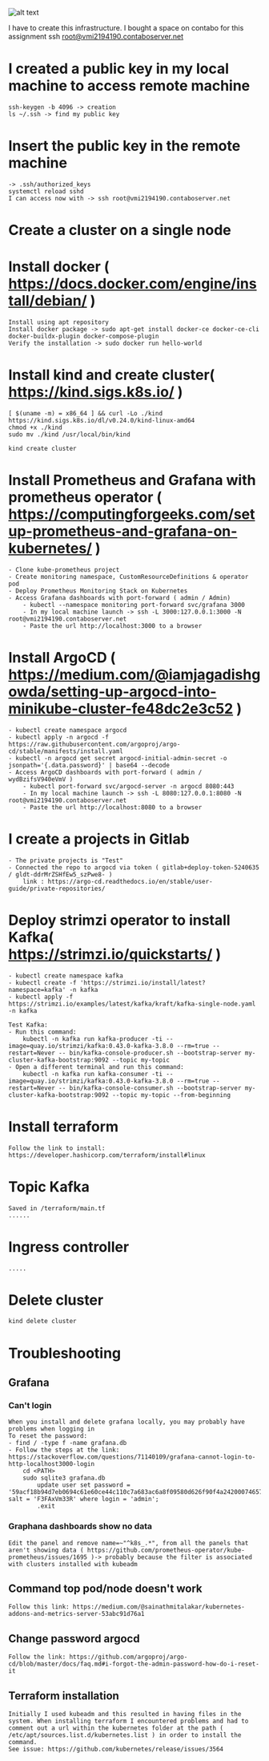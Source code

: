 ![alt text](<Screenshot 2024-10-08 at 21.35.39.png>)

I have to create this infrastructure.
I bought a space on contabo for this assignment
    ssh root@vmi2194190.contaboserver.net
# I created a public key in my local machine to access remote machine
    ssh-keygen -b 4096 -> creation
    ls ~/.ssh -> find my public key
# Insert the public key in the remote machine 
    -> .ssh/authorized_keys
    systemctl reload sshd
    I can access now with -> ssh root@vmi2194190.contaboserver.net

# Create a cluster on a single node

# Install docker ( https://docs.docker.com/engine/install/debian/ )
    Install using apt repository
    Install docker package -> sudo apt-get install docker-ce docker-ce-cli docker-buildx-plugin docker-compose-plugin
    Verify the installation -> sudo docker run hello-world

# Install kind and create cluster( https://kind.sigs.k8s.io/ )
    [ $(uname -m) = x86_64 ] && curl -Lo ./kind https://kind.sigs.k8s.io/dl/v0.24.0/kind-linux-amd64
    chmod +x ./kind
    sudo mv ./kind /usr/local/bin/kind

    kind create cluster

# Install Prometheus and Grafana with prometheus operator ( https://computingforgeeks.com/setup-prometheus-and-grafana-on-kubernetes/ )
    - Clone kube-prometheus project
    - Create monitoring namespace, CustomResourceDefinitions & operator pod
    - Deploy Prometheus Monitoring Stack on Kubernetes
    - Access Grafana dashboards with port-forward ( admin / Admin)
        - kubectl --namespace monitoring port-forward svc/grafana 3000
        - In my local machine launch -> ssh -L 3000:127.0.0.1:3000 -N root@vmi2194190.contaboserver.net
        - Paste the url http://localhost:3000 to a browser

# Install ArgoCD ( https://medium.com/@iamjagadishgowda/setting-up-argocd-into-minikube-cluster-fe48dc2e3c52 )
    - kubectl create namespace argocd
    - kubectl apply -n argocd -f https://raw.githubusercontent.com/argoproj/argo-cd/stable/manifests/install.yaml
    - kubectl -n argocd get secret argocd-initial-admin-secret -o jsonpath='{.data.password}' | base64 --decode 
    - Access ArgoCD dashboards with port-forward ( admin / wydBzifsV940eVmV ) 
        - kubectl port-forward svc/argocd-server -n argocd 8080:443
        - In my local machine launch -> ssh -L 8080:127.0.0.1:8080 -N root@vmi2194190.contaboserver.net
        - Paste the url http://localhost:8080 to a browser

# I create a projects in Gitlab  
    - The private projects is "Test" 
    - Connected the repo to argocd via token ( gitlab+deploy-token-5240635 / gldt-ddrMrZSHfEw5_szPwe8- )
        link : https://argo-cd.readthedocs.io/en/stable/user-guide/private-repositories/

# Deploy strimzi operator to install Kafka( https://strimzi.io/quickstarts/ )
    - kubectl create namespace kafka
    - kubectl create -f 'https://strimzi.io/install/latest?namespace=kafka' -n kafka
    - kubectl apply -f https://strimzi.io/examples/latest/kafka/kraft/kafka-single-node.yaml -n kafka

    Test Kafka:
    - Run this command: 
        kubectl -n kafka run kafka-producer -ti --image=quay.io/strimzi/kafka:0.43.0-kafka-3.8.0 --rm=true --restart=Never -- bin/kafka-console-producer.sh --bootstrap-server my-cluster-kafka-bootstrap:9092 --topic my-topic
    - Open a different terminal and run this command:
        kubectl -n kafka run kafka-consumer -ti --image=quay.io/strimzi/kafka:0.43.0-kafka-3.8.0 --rm=true --restart=Never -- bin/kafka-console-consumer.sh --bootstrap-server my-cluster-kafka-bootstrap:9092 --topic my-topic --from-beginning

# Install terraform
    Follow the link to install: https://developer.hashicorp.com/terraform/install#linux

# Topic Kafka
    Saved in /terraform/main.tf
    ......

# Ingress controller
    .....

# Delete cluster
    kind delete cluster

# Troubleshooting
## Grafana
### Can't login
    When you install and delete grafana locally, you may probably have problems when logging in
    To reset the password:
    - find / -type f -name grafana.db
    - Follow the steps at the link: https://stackoverflow.com/questions/71140109/grafana-cannot-login-to-http-localhost3000-login
        cd <PATH>
        sudo sqlite3 grafana.db
            update user set password = '59acf18b94d7eb0694c61e60ce44c110c7a683ac6a8f09580d626f90f4a242000746579358d77dd9e570e83fa24faa88a8a6', salt = 'F3FAxVm33R' where login = 'admin';
            .exit

### Graphana dashboards show no data 
    Edit the panel and remove name=~"^k8s_.*", from all the panels that aren't showing data ( https://github.com/prometheus-operator/kube-prometheus/issues/1695 )-> probably because the filter is associated with clusters installed with kubeadm

## Command top pod/node doesn't work
    Follow this link: https://medium.com/@sainathmitalakar/kubernetes-addons-and-metrics-server-53abc91d76a1

## Change password argocd
    Follow the link: https://github.com/argoproj/argo-cd/blob/master/docs/faq.md#i-forgot-the-admin-password-how-do-i-reset-it

## Terraform installation
    Initially I used kubeadm and this resulted in having files in the system. When installing terraform I encountered problems and had to comment out a url within the kubernetes folder at the path ( /etc/apt/sources.list.d/kubernetes.list ) in order to install the command.
    See issue: https://github.com/kubernetes/release/issues/3564
